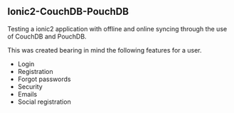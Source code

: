 ## Ionic2-CouchDB-PouchDB

Testing a ionic2 application with offline and online syncing through the use of CouchDB and PouchDB.

This was created bearing in mind the following features for a user.

- Login
- Registration
- Forgot passwords
- Security
- Emails
- Social registration

